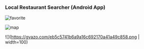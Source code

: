 ### Local Restaurant Searcher (Android App)

![favorite](https://github.com/ly16/Local-Restaurant-Searcher/blob/master/results/favorite.png)

![map](https://github.com/ly16/Local-Restaurant-Searcher/blob/master/results/googleMap.png)


![](https://gyazo.com/eb5c5741b6a9a16c692170a41a49c858.png | width=100)
